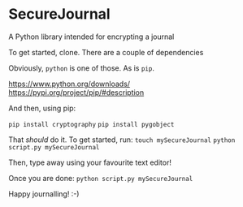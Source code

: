 # SecureJournal
A Python library intended for encrypting a journal

To get started, clone. There are a couple of dependencies

Obviously, `python` is one of those. As is `pip`.

https://www.python.org/downloads/
https://pypi.org/project/pip/#description

And then, using pip:

`pip install cryptography`
`pip install pygobject`

That _should_ do it. 
To get started, run:
`touch mySecureJournal`
`python script.py mySecureJournal` 

Then, type away using your favourite text editor!

Once you are done:
`python script.py mySecureJournal`

Happy journalling! :-)

